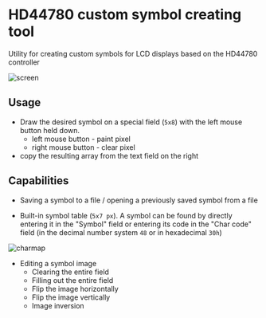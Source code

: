 # HD44780 custom symbol creating tool

Utility for creating custom symbols for LCD displays based on the HD44780 controller

![screen](https://github.com/user-attachments/assets/336a04e4-7d50-4be8-8f15-eb77e88df755)

## Usage

* Draw the desired symbol on a special field (`5x8`) with the left mouse button held down.
  - left mouse button - paint pixel
  - right mouse button - clear pixel
* copy the resulting array from the text field on the right

## Capabilities

* Saving a symbol to a file / opening a previously saved symbol from a file

* Built-in symbol table (`5x7 px`). A symbol can be found by directly entering it in the "Symbol" field or entering its code in the "Char code" field (in the decimal number system `48` or in hexadecimal `30h`)

![charmap](https://github.com/user-attachments/assets/9f7a6cf9-e5b0-4380-8964-374c2dcd7374)

* Editing a symbol image
  - Clearing the entire field
  - Filling out the entire field
  - Flip the image horizontally
  - Flip the image vertically
  - Image inversion
